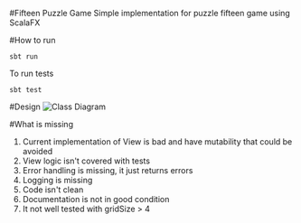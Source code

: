 #Fifteen Puzzle Game
Simple implementation for puzzle fifteen game using ScalaFX

#How to run

```sbt run```

To run tests

```sbt test```

#Design
![Class Diagram](docs/diagram.png)

#What is missing

1. Current implementation of View is bad and have mutability that could be avoided
2. View logic isn't covered with tests
3. Error handling is missing, it just returns errors
4. Logging is missing
5. Code isn't clean
6. Documentation is not in good condition
7. It not well tested with gridSize > 4